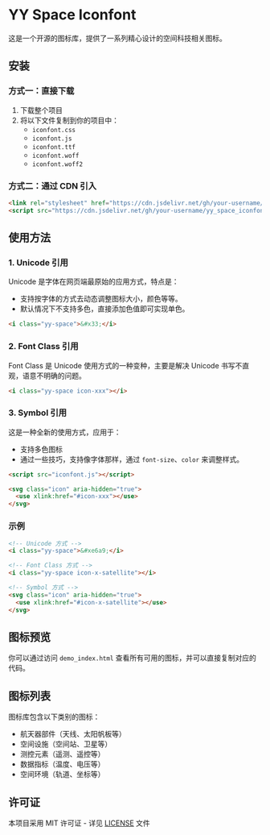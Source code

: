 # YY Space Iconfont

这是一个开源的图标库，提供了一系列精心设计的空间科技相关图标。

## 安装

### 方式一：直接下载

1. 下载整个项目
2. 将以下文件复制到你的项目中：
   - `iconfont.css`
   - `iconfont.js`
   - `iconfont.ttf`
   - `iconfont.woff`
   - `iconfont.woff2`

### 方式二：通过 CDN 引入

```html
<link rel="stylesheet" href="https://cdn.jsdelivr.net/gh/your-username/yy_space_iconfont/iconfont.css">
<script src="https://cdn.jsdelivr.net/gh/your-username/yy_space_iconfont/iconfont.js"></script>
```

## 使用方法

### 1. Unicode 引用

Unicode 是字体在网页端最原始的应用方式，特点是：
- 支持按字体的方式去动态调整图标大小，颜色等等。
- 默认情况下不支持多色，直接添加色值即可实现单色。

```html
<i class="yy-space">&#x33;</i>
```

### 2. Font Class 引用

Font Class 是 Unicode 使用方式的一种变种，主要是解决 Unicode 书写不直观，语意不明确的问题。

```html
<i class="yy-space icon-xxx"></i>
```

### 3. Symbol 引用

这是一种全新的使用方式，应用于：
- 支持多色图标
- 通过一些技巧，支持像字体那样，通过 `font-size`、`color` 来调整样式。

```html
<script src="iconfont.js"></script>

<svg class="icon" aria-hidden="true">
  <use xlink:href="#icon-xxx"></use>
</svg>
```

### 示例

```html
<!-- Unicode 方式 -->
<i class="yy-space">&#xe6a9;</i>

<!-- Font Class 方式 -->
<i class="yy-space icon-x-satellite"></i>

<!-- Symbol 方式 -->
<svg class="icon" aria-hidden="true">
  <use xlink:href="#icon-x-satellite"></use>
</svg>
```

## 图标预览

你可以通过访问 `demo_index.html` 查看所有可用的图标，并可以直接复制对应的代码。

## 图标列表

图标库包含以下类别的图标：
- 航天器部件（天线、太阳帆板等）
- 空间设施（空间站、卫星等）
- 测控元素（遥测、遥控等）
- 数据指标（温度、电压等）
- 空间环境（轨道、坐标等）

## 许可证

本项目采用 MIT 许可证 - 详见 [LICENSE](LICENSE) 文件 
